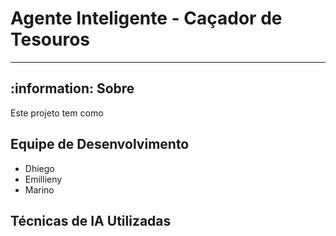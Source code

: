 # Agente Inteligente - Caçador de Tesouros
---
## :information: Sobre
Este projeto tem como

## Equipe de Desenvolvimento
- Dhiego
- Emillieny
- Marino

## Técnicas de IA Utilizadas

